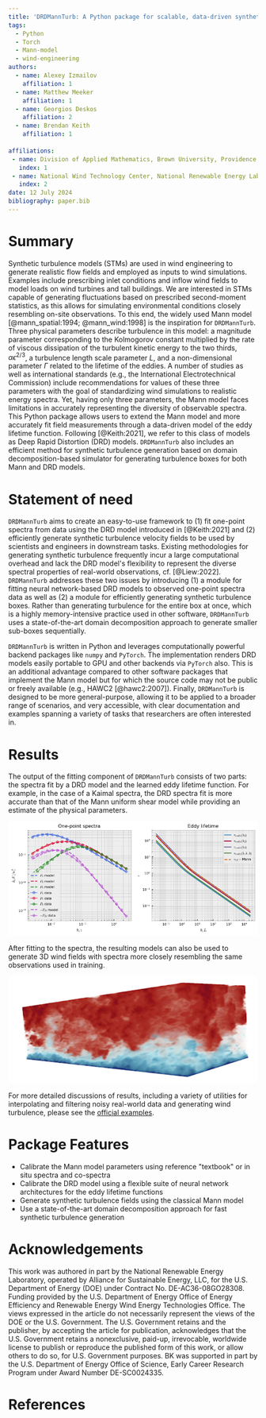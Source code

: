 ```yaml
---
title: 'DRDMannTurb: A Python package for scalable, data-driven synthetic turbulence'
tags:
  - Python
  - Torch
  - Mann-model
  - wind-engineering
authors:
  - name: Alexey Izmailov
    affiliation: 1
  - name: Matthew Meeker
    affiliation: 1
  - name: Georgios Deskos
    affiliation: 2
  - name: Brendan Keith
    affiliation: 1

affiliations:
 - name: Division of Applied Mathematics, Brown University, Providence, RI, 02912, USA
   index: 1
 - name: National Wind Technology Center, National Renewable Energy Laboratory, Golden, CO, 80401, USA
   index: 2
date: 12 July 2024     
bibliography: paper.bib
---
```


# Summary

Synthetic turbulence models (STMs) are used in wind engineering to generate realistic flow fields 
and employed as inputs to wind simulations. Examples include prescribing inlet conditions and 
inflow wind fields to model loads on wind turbines and tall buildings. We are interested in STMs 
capable of generating fluctuations based on prescribed second-moment statistics, as this allows for 
simulating environmental conditions closely resembling on-site observations. To this end, the 
widely used Mann model [@mann_spatial:1994; @mann_wind:1998] is the inspiration for `DRDMannTurb`. 
Three physical parameters describe turbulence in this model: a magnitude parameter corresponding to 
the Kolmogorov constant multiplied by the rate of viscous dissipation of the turbulent kinetic 
energy to the two thirds, $\alpha \epsilon^{2/3}$, a turbulence length scale parameter $L$, and a 
non-dimensional parameter $\Gamma$ related to the lifetime of the eddies. A number of studies as 
well as international standards (e.g., the International Electrotechnical Commission) include 
recommendations for values of these three parameters with the goal of standardizing wind 
simulations to realistic energy spectra. Yet, having only three parameters, the Mann model faces 
limitations in accurately representing the diversity of observable spectra. This Python package 
allows users to extend the Mann model and more accurately fit field measurements through a 
data-driven model of the eddy lifetime function. Following [@Keith:2021], we refer to this class 
of models as Deep Rapid Distortion (DRD) models. 
`DRDMannTurb` also includes an efficient method for synthetic turbulence generation
based on domain decomposition-based simulator for generating turbulence boxes for both Mann and DRD models.

# Statement of need

`DRDMannTurb` aims to create an easy-to-use framework to (1) fit one-point spectra from data using
the DRD model introduced in [@Keith:2021] and (2) efficiently generate synthetic turbulence 
velocity fields to be used by scientists and engineers in downstream tasks. Existing methodologies 
for generating synthetic turbulence frequently incur a large computational overhead and lack the 
DRD model's flexibility to represent the diverse spectral properties of real-world observations, 
cf. [@Liew:2022]. `DRDMannTurb` addresses these two issues by introducing (1) a module for fitting 
neural network-based DRD models to observed one-point spectra data as well as (2) a module for 
efficiently generating synthetic turbulence boxes. Rather than generating turbulence for the 
entire box at once, which is a highly memory-intensive practice used in other software, 
`DRDMannTurb` uses a state-of-the-art domain decomposition approach to generate smaller sub-boxes 
sequentially.

`DRDMannTurb` is written in Python and leverages computationally powerful backend packages like
`numpy` and `PyTorch`. The implementation renders DRD models easily portable to GPU and other backends via `PyTorch` also. 
This is an additional advantage compared to other software packages that implement the 
Mann model but for which the source code may not be public or freely available (e.g., HAWC2 [@hawc2:2007]). 
Finally, `DRDMannTurb` is designed to be more general-purpose, allowing it to be applied to a broader range of scenarios,
and very accessible, with clear documentation and examples spanning a variety of tasks that researchers
are often interested in. 

# Results

The output of the fitting component of ``DRDMannTurb`` consists of two parts: the spectra fit by a 
DRD model and the learned eddy lifetime function. For example, in the case of a Kaimal spectra, the 
DRD spectra fit is more accurate than that of the Mann uniform shear model while providing an 
estimate of the physical parameters. 

![Synthetic DRD Model Fit](synthetic_fit.png)

After fitting to the spectra, the resulting models can also be used to generate 3D wind fields with 
spectra more closely resembling the same observations used in training.

![Simulated Wind Tunnel](wind.png)

For more detailed discussions of results, including a variety of utilities for interpolating and 
filtering noisy real-world data and generating wind turbulence, please see the 
[official examples](https://methods-group.github.io/DRDMannTurb/examples.html).

# Package Features

- Calibrate the Mann model parameters using reference "textbook" or in situ spectra and co-spectra
- Calibrate the DRD model using a flexible suite of neural network architectures for the eddy lifetime functions
- Generate synthetic turbulence fields using the classical Mann model
- Use a state-of-the-art domain decomposition approach for fast synthetic turbulence generation

# Acknowledgements

This work was authored in part by the National Renewable Energy Laboratory, operated by Alliance for Sustainable Energy, LLC, for the U.S. Department of Energy (DOE) under Contract No. DE-AC36-08GO28308. Funding provided by the U.S. Department of Energy Office of Energy Efficiency and Renewable Energy Wind Energy Technologies Office. The views expressed in the article do not necessarily represent the views of the DOE or the U.S. Government. The U.S. Government retains and the publisher, by accepting the article for publication, acknowledges that the U.S. Government retains a nonexclusive, paid-up, irrevocable, worldwide license to publish or reproduce the published form of this work, or allow others to do so, for U.S. Government purposes. BK was supported in part by the U.S. Department of Energy Office of Science, Early Career Research Program under Award Number DE-SC0024335.

# References
